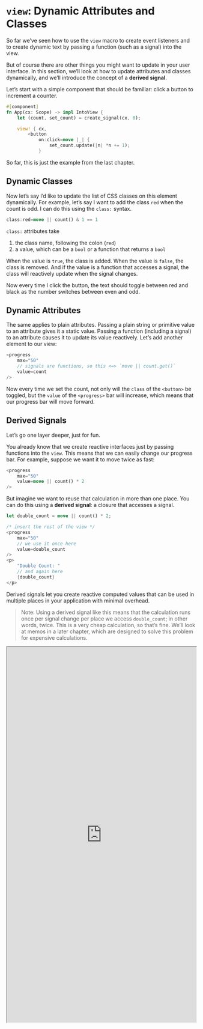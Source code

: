 # `view`: Dynamic Attributes and Classes

So far we’ve seen how to use the `view` macro to create event listeners and to 
create dynamic text by passing a function (such as a signal) into the view.

But of course there are other things you might want to update in your user interface.
In this section, we’ll look at how to update attributes and classes dynamically, 
and we’ll introduce the concept of a **derived signal**.

Let’s start with a simple component that should be familiar: click a button to 
increment a counter.

```rust
#[component]
fn App(cx: Scope) -> impl IntoView {
    let (count, set_count) = create_signal(cx, 0);

    view! { cx,
        <button
            on:click=move |_| {
                set_count.update(|n| *n += 1);
            }
```

So far, this is just the example from the last chapter.

## Dynamic Classes

Now let’s say I’d like to update the list of CSS classes on this element dynamically.
For example, let’s say I want to add the class `red` when the count is odd. I can
do this using the `class:` syntax. 
```rust
class:red=move || count() & 1 == 1
```
`class:` attributes take
1. the class name, following the colon (`red`)
2. a value, which can be a `bool` or a function that returns a `bool`

When the value is `true`, the class is added. When the value is `false`, the class
is removed. And if the value is a function that accesses a signal, the class will 
reactively update when the signal changes.

Now every time I click the button, the text should toggle between red and black as 
the number switches between even and odd.

## Dynamic Attributes

The same applies to plain attributes. Passing a plain string or primitive value to
an attribute gives it a static value. Passing a function (including a signal) to
an attribute causes it to update its value reactively. Let’s add another element 
to our view:
```rust
<progress
    max="50"
    // signals are functions, so this <=> `move || count.get()`
    value=count
/>
```

Now every time we set the count, not only will the `class` of the `<button>` be 
toggled, but the `value` of the `<progress>` bar will increase, which means that 
our progress bar will move forward.

## Derived Signals 

Let’s go one layer deeper, just for fun.

You already know that we create reactive interfaces just by passing functions into 
the `view`. This means that we can easily change our progress bar. For example,
suppose we want it to move twice as fast:
```rust
<progress
    max="50"
    value=move || count() * 2
/>
```

But imagine we want to reuse that calculation in more than one place. You can do this
using a **derived signal**: a closure that accesses a signal.
```rust
let double_count = move || count() * 2;

/* insert the rest of the view */ 
<progress
    max="50"
    // we use it once here
    value=double_count
/>
<p>
    "Double Count: " 
    // and again here
    {double_count}
</p>
```

Derived signals let you create reactive computed values that can be used in multiple 
places in your application with minimal overhead.

> Note: Using a derived signal like this means that the calculation runs once per 
signal change per place we access `double_count`; in other words, twice. This is a
very cheap calculation, so that’s fine. We’ll look at memos in a later chapter, which 
are designed to solve this problem for expensive calculations.

<iframe src="https://codesandbox.io/p/sandbox/2-dynamic-attribute-pqyvzl?file=%2Fsrc%2Fmain.rs&selection=%5B%7B%22endColumn%22%3A1%2C%22endLineNumber%22%3A2%2C%22startColumn%22%3A1%2C%22startLineNumber%22%3A2%7D%5D" width="100%" height="1000px"></iframe>
